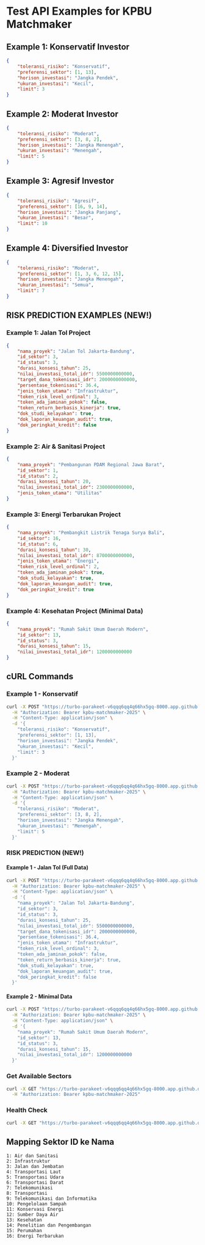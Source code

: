 # Test API Examples for KPBU Matchmaker

## Example 1: Konservatif Investor
```json
{
    "toleransi_risiko": "Konservatif",
    "preferensi_sektor": [1, 13],
    "horison_investasi": "Jangka Pendek",
    "ukuran_investasi": "Kecil",
    "limit": 3
}
```

## Example 2: Moderat Investor  
```json
{
    "toleransi_risiko": "Moderat",
    "preferensi_sektor": [3, 8, 2],
    "horison_investasi": "Jangka Menengah",
    "ukuran_investasi": "Menengah",
    "limit": 5
}
```

## Example 3: Agresif Investor
```json
{
    "toleransi_risiko": "Agresif", 
    "preferensi_sektor": [16, 9, 14],
    "horison_investasi": "Jangka Panjang",
    "ukuran_investasi": "Besar",
    "limit": 10
}
```

## Example 4: Diversified Investor
```json
{
    "toleransi_risiko": "Moderat",
    "preferensi_sektor": [1, 3, 6, 12, 15],
    "horison_investasi": "Jangka Menengah", 
    "ukuran_investasi": "Semua",
    "limit": 7
}
```

## RISK PREDICTION EXAMPLES (NEW!)

### Example 1: Jalan Tol Project
```json
{
    "nama_proyek": "Jalan Tol Jakarta-Bandung",
    "id_sektor": 3,
    "id_status": 3,
    "durasi_konsesi_tahun": 25,
    "nilai_investasi_total_idr": 5500000000000,
    "target_dana_tokenisasi_idr": 2000000000000,
    "persentase_tokenisasi": 36.4,
    "jenis_token_utama": "Infrastruktur",
    "token_risk_level_ordinal": 3,
    "token_ada_jaminan_pokok": false,
    "token_return_berbasis_kinerja": true,
    "dok_studi_kelayakan": true,
    "dok_laporan_keuangan_audit": true,
    "dok_peringkat_kredit": false
}
```

### Example 2: Air & Sanitasi Project
```json
{
    "nama_proyek": "Pembangunan PDAM Regional Jawa Barat",
    "id_sektor": 1,
    "id_status": 2,
    "durasi_konsesi_tahun": 20,
    "nilai_investasi_total_idr": 2300000000000,
    "jenis_token_utama": "Utilitas"
}
```

### Example 3: Energi Terbarukan Project
```json
{
    "nama_proyek": "Pembangkit Listrik Tenaga Surya Bali",
    "id_sektor": 16,
    "id_status": 6,
    "durasi_konsesi_tahun": 30,
    "nilai_investasi_total_idr": 8700000000000,
    "jenis_token_utama": "Energi",
    "token_risk_level_ordinal": 2,
    "token_ada_jaminan_pokok": true,
    "dok_studi_kelayakan": true,
    "dok_laporan_keuangan_audit": true,
    "dok_peringkat_kredit": true
}
```

### Example 4: Kesehatan Project (Minimal Data)
```json
{
    "nama_proyek": "Rumah Sakit Umum Daerah Modern",
    "id_sektor": 13,
    "id_status": 3,
    "durasi_konsesi_tahun": 15,
    "nilai_investasi_total_idr": 1200000000000
}
```

## cURL Commands

### Example 1 - Konservatif
```bash
curl -X POST "https://turbo-parakeet-v6qqq6qq4q66hx5gq-8000.app.github.dev/match" \
  -H "Authorization: Bearer kpbu-matchmaker-2025" \
  -H "Content-Type: application/json" \
  -d '{
    "toleransi_risiko": "Konservatif",
    "preferensi_sektor": [1, 13],
    "horison_investasi": "Jangka Pendek",
    "ukuran_investasi": "Kecil",
    "limit": 3
  }'
```

### Example 2 - Moderat
```bash
curl -X POST "https://turbo-parakeet-v6qqq6qq4q66hx5gq-8000.app.github.dev/match" \
  -H "Authorization: Bearer kpbu-matchmaker-2025" \
  -H "Content-Type: application/json" \
  -d '{
    "toleransi_risiko": "Moderat",
    "preferensi_sektor": [3, 8, 2],
    "horison_investasi": "Jangka Menengah", 
    "ukuran_investasi": "Menengah",
    "limit": 5
  }'
```

### RISK PREDICTION (NEW!)

#### Example 1 - Jalan Tol (Full Data)
```bash
curl -X POST "https://turbo-parakeet-v6qqq6qq4q66hx5gq-8000.app.github.dev/predict-risk" \
  -H "Authorization: Bearer kpbu-matchmaker-2025" \
  -H "Content-Type: application/json" \
  -d '{
    "nama_proyek": "Jalan Tol Jakarta-Bandung",
    "id_sektor": 3,
    "id_status": 3,
    "durasi_konsesi_tahun": 25,
    "nilai_investasi_total_idr": 5500000000000,
    "target_dana_tokenisasi_idr": 2000000000000,
    "persentase_tokenisasi": 36.4,
    "jenis_token_utama": "Infrastruktur",
    "token_risk_level_ordinal": 3,
    "token_ada_jaminan_pokok": false,
    "token_return_berbasis_kinerja": true,
    "dok_studi_kelayakan": true,
    "dok_laporan_keuangan_audit": true,
    "dok_peringkat_kredit": false
  }'
```

#### Example 2 - Minimal Data
```bash
curl -X POST "https://turbo-parakeet-v6qqq6qq4q66hx5gq-8000.app.github.dev/predict-risk" \
  -H "Authorization: Bearer kpbu-matchmaker-2025" \
  -H "Content-Type: application/json" \
  -d '{
    "nama_proyek": "Rumah Sakit Umum Daerah Modern",
    "id_sektor": 13,
    "id_status": 3,
    "durasi_konsesi_tahun": 15,
    "nilai_investasi_total_idr": 1200000000000
  }'
```

### Get Available Sectors
```bash
curl -X GET "https://turbo-parakeet-v6qqq6qq4q66hx5gq-8000.app.github.dev/sectors" \
  -H "Authorization: Bearer kpbu-matchmaker-2025"
```

### Health Check
```bash
curl -X GET "https://turbo-parakeet-v6qqq6qq4q66hx5gq-8000.app.github.dev/health"
```

## Mapping Sektor ID ke Nama
```
1: Air dan Sanitasi
2: Infrastruktur
3: Jalan dan Jembatan
4: Transportasi Laut
5: Transportasi Udara
6: Transportasi Darat
7: Telekomunikasi
8: Transportasi
9: Telekomunikasi dan Informatika
10: Pengelolaan Sampah
11: Konservasi Energi
12: Sumber Daya Air
13: Kesehatan
14: Penelitian dan Pengembangan
15: Perumahan
16: Energi Terbarukan
```

